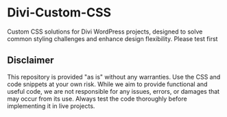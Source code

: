 # Divi-Custom-CSS
Custom CSS solutions for Divi WordPress projects, designed to solve common styling challenges and enhance design flexibility.  Please test first 
## Disclaimer

This repository is provided "as is" without any warranties. Use the CSS and code snippets at your own risk. While we aim to provide functional and useful code, we are not responsible for any issues, errors, or damages that may occur from its use. Always test the code thoroughly before implementing it in live projects.
